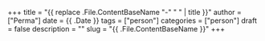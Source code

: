 +++
title = "{{ replace .File.ContentBaseName "-" " " | title }}"
author = ["Perma"]
date = {{ .Date }} 
tags = ["person"]
categories = ["person"]
draft = false
description = ""
slug = "{{ .File.ContentBaseName }}"
+++

